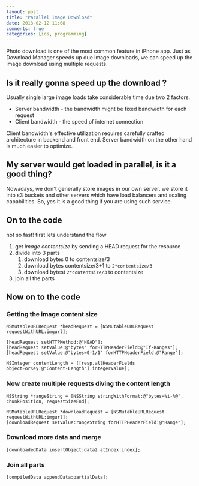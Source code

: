 ```yaml
---
layout: post
title: "Parallel Image Download"
date: 2013-02-12 11:08
comments: true
categories: [ios, programming]
---
```


Photo download is one of the most common feature in iPhone app. Just as Download Manager speeds up due image downloads, we can speed up the image download using multiple requests.

## Is it really gonna speed up the download ?

Usually single large image loads take considerable time due two 2 factors. 
* Server bandwidth - the bandwidth might be fixed bandwidth for each request
* Client bandwidth - the speed of internet connection

Client bandwidth's effective utilization requires carefully crafted architecture in backend and front end. Server bandwidth on the other hand is much easier to optimize.

## My server would get loaded in parallel, is it a good thing?

Nowadays, we don't generally store images in our own server. we store it into s3 buckets and other servers which have load balancers and scaling capabilities. So, yes it is a good thing if you are using such service.


## On to the code

not so fast! first lets understand the flow 

1. get *image contentsize* by sending a HEAD request for the resource
1. divide into 3 parts
   1. download bytes 0 to contentsize/3
   1. download bytes contentsize/3+1 to `2*contentsize/3`
   1. download bytest `2*contentsize/3` to contentsize
1. join all the parts

## Now on to the code

### Getting the image content size
```
NSMutableURLRequest *headRequest = [NSMutableURLRequest requestWithURL:imgurl];

[headRequest setHTTPMethod:@"HEAD"];
[headRequest setValue:@"bytes" forHTTPHeaderField:@"If-Ranges"];
[headRequest setValue:@"bytes=0-1/1" forHTTPHeaderField:@"Range"];

```

```
NSInteger contentLength = [[resp.allHeaderFields objectForKey:@"Content-Length"] integerValue];
```

### Now create multiple requests diving the content length

```
NSString *rangeString = [NSString stringWithFormat:@"bytes=%i-%@", chunkPosition, requestSizeEnd];

NSMutableURLRequest *downloadRequest = [NSMutableURLRequest requestWithURL:imgurl];
[downloadRequest setValue:rangeString forHTTPHeaderField:@"Range"];
```

### Download more data and merge

```
[downloadedData insertObject:data2 atIndex:index];
```

### Join all parts

```
[compiledData appendData:partialData];
```






